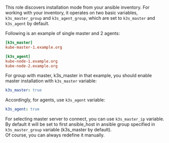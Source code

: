 This role discovers installation mode from your ansible inventory. 
For working with your inventory, it operates on two basic variables,  ```k3s_master_group``` and ```k3s_agent_group```, which are set to ```k3s_master``` and ```k3s_agent``` by default.

Following is an example of single master and 2 agents:
```ini
[k3s_master]
kube-master-1.example.org

[k3s_agent]
kube-node-1.example.org
kube-node-2.example.org
```

 
For group with master, k3s_master in that example, you should enable master installation with ```k3s_master``` variable:
```yaml
k3s_master: true
```

Accordingly, for agents, use ```k3s_agent``` variable:
```yaml
k3s_agent: true
```

For selecting master server to connect, you can use ```k3s_master_ip``` variable.
By default it will be set to first ansible_host in ansible group specified in ```k3s_master_group``` variable (k3s_master by default).  
Of course, you can always redefine it manually.
